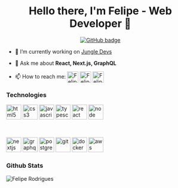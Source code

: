 <h1 align="center">Hello there, I'm Felipe - Web Developer 👋</h1>
<p align="center">
  <a href="https://github.com/feliperodriguess?tab=followers">
    <img src="https://img.shields.io/github/followers/feliperodriguess?label=Followers&logo=GitHub&style=for-the-badge" alt="GitHub badge" />
  </a>
</p>

- 🔭 I’m currently working on [Jungle Devs](https://www.jungledevs.com/)

- 💬 Ask me about **React, Next.js, GraphQL**

- 📫 How to reach me: <a href="https://linkedin.com/in/feliperodriguess" target="_blank"><img align="center" src="https://cdn.worldvectorlogo.com/logos/linkedin-icon.svg" alt="Felipe Rodriguess" height="30" width="30" /></a> <a href="mailto:felipe.augusto.rodrigues1@gmail.com" target="_blank"><img align="center" src="https://cdn.worldvectorlogo.com/logos/gmail-icon.svg"  alt="Felipe Rodriguess" height="30" width="30" /></a> <a href="https://wa.me/5548991456815" target="_blank"><img align="center" src="https://cdn.worldvectorlogo.com/logos/whatsapp-symbol.svg" alt="Felipe Rodriguess" height="30" width="30" /></a>

### Technologies

<p>
    <img src="https://devicons.github.io/devicon/devicon.git/icons/html5/html5-original-wordmark.svg" alt="html5" width="40" height="40"/>
    <img src="https://devicons.github.io/devicon/devicon.git/icons/css3/css3-original-wordmark.svg" alt="css3" width="40" height="40"/>
    <img src="https://devicons.github.io/devicon/devicon.git/icons/javascript/javascript-original.svg" alt="javascript" width="40" height="40"/>
    <img src="https://devicons.github.io/devicon/devicon.git/icons/typescript/typescript-original.svg" alt="typescript" width="40" height="40"/>
    <img src="https://devicons.github.io/devicon/devicon.git/icons/react/react-original-wordmark.svg" alt="react" width="40" height="40"/>
    <img src="https://cdn.worldvectorlogo.com/logos/node-js-logo.svg" alt="node" width="40" height="40"/>

</p>
<br/>
<p>
		<img src="https://cdn.worldvectorlogo.com/logos/nextjs-3.svg" alt="nextjs" width="40" height="40"/>
    <img src="https://cdn.worldvectorlogo.com/logos/graphql.svg" alt="graphql" width="40" height="40"/>
    <img src="https://devicons.github.io/devicon/devicon.git/icons/postgresql/postgresql-original-wordmark.svg" alt="postgresql" width="40" height="40"/>
    <img src="https://www.vectorlogo.zone/logos/git-scm/git-scm-icon.svg" alt="git" width="40" height="40"/>
    <img src="https://devicons.github.io/devicon/devicon.git/icons/docker/docker-original-wordmark.svg" alt="docker" width="40" height="40"/>
    <img src="https://devicons.github.io/devicon/devicon.git/icons/amazonwebservices/amazonwebservices-original-wordmark.svg" alt="aws" width="40" height="40"/>
</p>

### Github Stats

<p>
    <img align="left" src="https://github-readme-stats.vercel.app/api/top-langs/?username=feliperodriguess&layout=compact&hide=html" alt="Felipe Rodrigues" />
</p>
